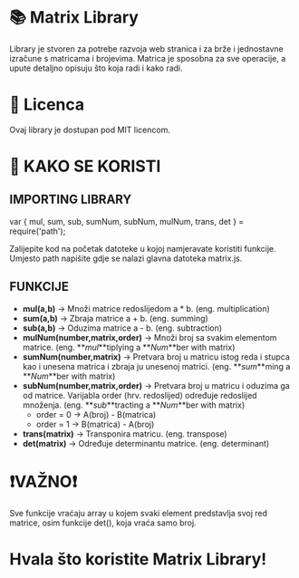# 📚 Matrix Library

Library je stvoren za potrebe razvoja web stranica i za brže i jednostavne izračune s matricama i brojevima. Matrica je sposobna za sve operacije, a upute detaljno opisuju što koja radi i kako radi.

# 📄 Licenca

Ovaj library je dostupan pod MIT licencom.

# 📖 KAKO SE KORISTI

## IMPORTING LIBRARY

var { mul, sum, sub, sumNum, subNum, mulNum, trans, det } = require('path');

Zalijepite kod na početak datoteke u kojoj namjeravate koristiti funkcije. Umjesto path napišite gdje se nalazi glavna datoteka matrix.js.

## FUNKCIJE

- **mul(a,b)** -> Množi matrice redoslijedom a * b. (eng. multiplication)
- **sum(a,b)** -> Zbraja matrice a + b. (eng. summing)
- **sub(a,b)** -> Oduzima matrice a - b. (eng. subtraction)
- **mulNum(number,matrix,order)** -> Množi broj sa svakim elementom matrice. (eng. **_mul_**tiplying a **_Num_**ber with matrix)
- **sumNum(number,matrix)** -> Pretvara broj u matricu istog reda i stupca kao i unesena matrica i zbraja ju unesenoj matrici. (eng. **_sum_**ming a **_Num_**ber with matrix)
- **subNum(number,matrix,order)** -> Pretvara broj u matricu i oduzima ga od matrice. Varijabla order (hrv. redoslijed) određuje redoslijed množenja. (eng. **_sub_**tracting a **_Num_**ber with matrix)
  - order = 0 -> A(broj) - B(matrica)
  - order = 1 -> B(matrica) - A(broj)
- **trans(matrix)** -> Transponira matricu. (eng. transpose)
- **det(matrix)** -> Određuje determinantu matrice. (eng. determinant)

# ❗**VAŽNO**❗

Sve funkcije vraćaju array u kojem svaki element predstavlja svoj red matrice, osim funkcije det(), koja vraća samo broj.

# Hvala što koristite Matrix Library!
